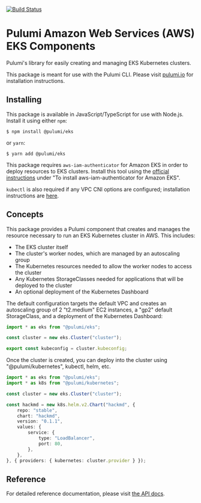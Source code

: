 [![Build Status](https://travis-ci.com/pulumi/eks.svg?token=eHg7Zp5zdDDJfTjY8ejq&branch=master)](https://travis-ci.com/pulumi/eks)

# Pulumi Amazon Web Services (AWS) EKS Components

Pulumi's library for easily creating and managing EKS Kubernetes clusters.

This package is meant for use with the Pulumi CLI.  Please visit [pulumi.io](https://pulumi.io) for
installation instructions.

## Installing

This package is available in JavaScript/TypeScript for use with Node.js.  Install it using either `npm`:

    $ npm install @pulumi/eks

or `yarn`:

    $ yarn add @pulumi/eks


This package requires `aws-iam-authenticator` for Amazon EKS in order to deploy resources to EKS clusters. Install this
tool using the [official instructions](https://docs.aws.amazon.com/eks/latest/userguide/getting-started.html#eks-prereqs)
under "To install aws-iam-authenticator for Amazon EKS".

`kubectl` is also required if any VPC CNI options are configured; installation instructions are [here](https://kubernetes.io/docs/tasks/tools/install-kubectl/#install-kubectl).

## Concepts

This package provides a Pulumi component that creates and manages the resource necessary to run an EKS Kubernetes
cluster in AWS. This includes:
- The EKS cluster itself
- The cluster's worker nodes, which are managed by an autoscaling group
- The Kubernetes resources needed to allow the worker nodes to access the cluster
- Any Kubernetes StorageClasses needed for applications that will be deployed to the cluster
- An optional deployment of the Kubernetes Dashboard

The default configuration targets the default VPC and creates an autoscaling group of 2 "t2.medium" EC2 instances, a
"gp2" default StorageClass, and a deployment of the Kubernetes Dashboard:

```typescript
import * as eks from "@pulumi/eks";

const cluster = new eks.Cluster("cluster");

export const kubeconfig = cluster.kubeconfig;
```

Once the cluster is created, you can deploy into the cluster using "@pulumi/kubernetes", kubectl, helm, etc.

```typescript
import * as eks from "@pulumi/eks";
import * as k8s from "@pulumi/kubernetes";

const cluster = new eks.Cluster("cluster");

const hackmd = new k8s.helm.v2.Chart("hackmd", {
    repo: "stable",
    chart: "hackmd",
    version: "0.1.1",
    values: {
        service: {
            type: "LoadBalancer",
            port: 80,
        },
    },
}, { providers: { kubernetes: cluster.provider } });
```

## Reference

For detailed reference documentation, please visit [the API docs](https://pulumi.io/reference/pkg/nodejs/@pulumi/eks/index.html).
